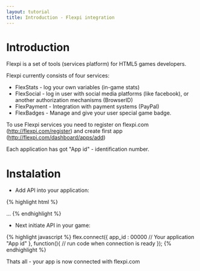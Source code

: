 ```yaml
---
layout: tutorial
title: Introduction - Flexpi integration
---
```


# Introduction

Flexpi is a set of tools (services platform) for HTML5 games developers.

Flexpi currently consists of four services:

* FlexStats - log your own variables (in-game stats)
* FlexSocial - log in user with social media platforms (like facebook), or another authorization mechanisms (BrowserID)
* FlexPayment - Integration with payment systems (PayPal)
* FlexBadges - Manage and give your user special game badge. 

To use Flexpi services you need to register on flexpi.com (http://flexpi.com/register) and create first app (http://flexpi.com/dashboard/apps/add)

Each application has got "App id" - identification number.

# Instalation

* Add API into your application:

{% highlight html %}
<!doctype html>
<head>
  <meta charset="utf-8">
...
  <script src="http://flexpi.com/api/beta/flexpi.min.js"></script>
{% endhighlight %}

* Next initiate API in your game:

{% highlight javascript %}
	flex.connect({
        app_id : 00000 // Your application "App id"
    }, function(){
        // run code when connection is ready
    });
{% endhighlight %}

Thats all - your app is now connected with flexpi.com